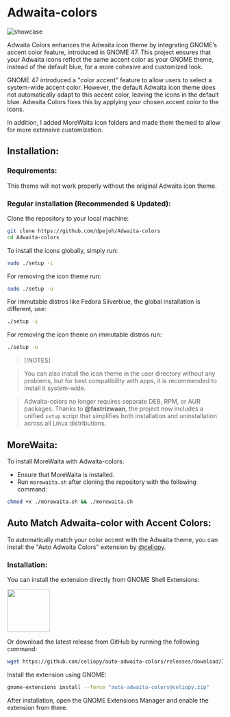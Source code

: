 # Adwaita-colors

![showcase](./v2.3.1.jpg)

Adwaita Colors enhances the Adwaita icon theme by integrating GNOME’s accent color feature, introduced in GNOME 47. This project ensures that your Adwaita icons reflect the same accent color as your GNOME theme, instead of the default blue, for a more cohesive and customized look.

GNOME 47 introduced a "color accent" feature to allow users to select a system-wide accent color. However, the default Adwaita icon theme does not automatically adapt to this accent color, leaving the icons in the default blue. Adwaita Colors fixes this by applying your chosen accent color to the icons.

In addition, I added MoreWaita icon folders and made them themed to allow for more extensive customization.

## Installation:

### Requirements:

This theme will not work properly without the original Adwaita icon theme.

### Regular installation (Recommended & Updated):

Clone the repository to your local machine:

```sh
git clone https://github.com/dpejoh/Adwaita-colors
cd Adwaita-colors
```

To install the icons globally, simply run:

```sh
sudo ./setup -i
```
For removing the icon theme run:
```sh
sudo ./setup -u
```
For immutable distros like Fedora Silverblue, the global installation is different, use:
```sh
./setup -i
```
For removing the icon theme on immutable distros run:
```sh
./setup -u
```
> [!NOTES]

> You can also install the icon theme in the user directory without any problems, but for best compatibility with apps, it is recommended to install it system-wide.

> Adwaita-colors no longer requires separate DEB, RPM, or AUR packages. Thanks to **@fastrizwaan**, the project now includes a unified `setup` script that simplifies both installation and uninstallation across all Linux distributions.

## MoreWaita:

To install MoreWaita with Adwaita-colors:

- Ensure that MoreWaita is installed.
- Run `morewaita.sh` after cloning the repository with the following command:
```sh
chmod +x ./morewaita.sh && ./morewaita.sh
```

## Auto Match Adwaita-color with Accent Colors:

To automatically match your color accent with the Adwaita theme, you can install the "Auto Adwaita Colors" extension by [@celiopy](https://github.com/celiopy/auto-adwaita-colors).

### Installation:

You can install the extension directly from GNOME Shell Extensions:

[<img src="https://micheleg.github.io/dash-to-dock/media/get-it-on-ego.png" height="100">](https://extensions.gnome.org/extension/7529/auto-adwaita-colors/)

Or download the latest release from GitHub by running the following command:

```sh
wget https://github.com/celiopy/auto-adwaita-colors/releases/download/3.0/auto-adwaita-colors@celiopy.zip
```

Install the extension using GNOME:

```sh
gnome-extensions install --force "auto-adwaita-colors@celiopy.zip"
```

After installation, open the GNOME Extensions Manager and enable the extension from there.
